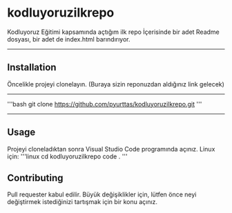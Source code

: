 # kodluyoruzilkrepo
Kodluyoruz Eğitimi kapsamında açtığım ilk repo
İçerisinde bir adet Readme dosyası, bir adet de index.html barındırıyor.
***
## Installation
Öncelikle projeyi clonelayın. (Buraya sizin reponuzdan aldığınız link gelecek)
***
'''bash
git clone https://github.com/pyurttas/kodluyoruzilkrepo.git
'''
***
## Usage
Projeyi cloneladıktan sonra Visual Studio Code programında açınız.
Linux için: 
'''linux
cd kodluyoruzilkrepo
code .
'''
## Contributing 
Pull requester kabul edilir. Büyük değişiklikler için, lütfen önce neyi değiştirmek istediğinizi tartışmak için bir konu açınız.

